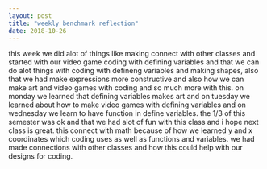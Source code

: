 ```yaml
---
layout: post
title: "weekly benchmark reflection"
date: 2018-10-26
---
```


this week we did alot of things like making connect with other classes and started with our video game coding with defining variables and that we can do alot things with coding with defineng variables and making shapes, also that we had make expressions more constructive and also how we can make art and video games with coding and so much more with this. on monday we learned that defining variables makes art and on tuesday we learned about how to make video games with defining variables and on wednesday we learn to have function in define variables. the 1/3 of this semester was ok and that we had alot of fun with this class and i hope next class is great. this connect with math because of how we learned y and x coordinates which coding uses as well as functions and variables. we had made connections with other classes and how this could help with our designs for coding.
